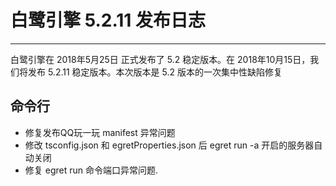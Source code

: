 # 白鹭引擎 5.2.11 发布日志


---


白鹭引擎在 2018年5月25日 正式发布了 5.2 稳定版本。在 2018年10月15日，我们将发布 5.2.11 稳定版本。本次版本是 5.2 版本的一次集中性缺陷修复



## 命令行

* 修复发布QQ玩一玩 manifest 异常问题
* 修改 tsconfig.json 和 egretProperties.json 后 egret run -a 开启的服务器自动关闭
* 修复 egret run 命令端口异常问题.

